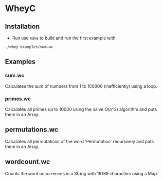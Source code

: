 # WheyC
## Installation

* Run use `make` to build and run the first example with 
```
./whey examples/sum.wc
```
## Examples
### sum.wc 
Calculates the sum of numbers from 1 to 100000 (inefficiently) using a loop. 
### primes.wc
Calculates all primes up to 10000 using the naive O(n^2) algorithm and puts them in an Array.
## permutations.wc
Calculates all permutations of the word 'Permutation' recursively and puts them in an Array.
## wordcount.wc
Counts the word occurrences in a String with 19189 characters using a Map.
